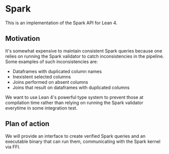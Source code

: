 # Spark

This is an implementation of the Spark API for Lean 4.

## Motivation

It's somewhat expensive to maintain consistent Spark queries because one relies
on running the Spark validator to catch inconsistencies in the pipeline. Some
examples of such inconsistencies are:

* Dataframes with duplicated column names
* Inexistent selected columns
* Joins performed on absent columns
* Joins that result on dataframes with duplicated columns

We want to use Lean 4's powerful type system to prevent those at compilation
time rather than relying on running the Spark validator everytime in some
integration test.

## Plan of action

We will provide an interface to create verified Spark queries and an executable
binary that can run them, communicating with the Spark kernel via FFI.
